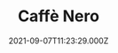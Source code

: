---
date: 2021-09-07T11:23:29.000Z
title: Caffè Nero
latitude: 52.0398452570406
longitude: 0.7311605152962434
category: checkin
---
